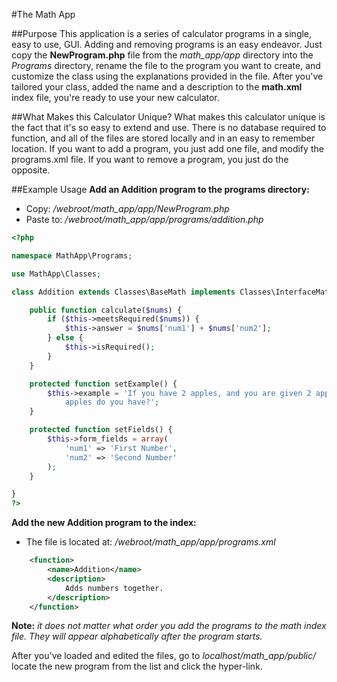 #The Math App

##Purpose
This application is a series of calculator programs in a single, easy to use, GUI. 
Adding and removing programs is an easy endeavor. Just copy the **NewProgram.php** file
from the *math_app/app* directory into the *Programs* directory, rename 
the file to the program you want to create, and customize the class using the 
explanations provided in the file. After you've tailored your class, added the name and a 
description to the **math.xml** index file, you're ready to use your new calculator. 

##What Makes this Calculator Unique?
What makes this calculator unique is the fact that it's so easy to extend and use. 
There is no database required to function, and all of the files are stored locally and in 
an easy to remember location. If you want to add a program, you just add one file, and
modify the programs.xml file. If you want to remove a program, you just do the opposite.

##Example Usage
**Add an Addition program to the programs directory:**

- Copy: */webroot/math_app/app/NewProgram.php*
- Paste to: */webroot/math_app/app/programs/addition.php*

```php
<?php

namespace MathApp\Programs;

use MathApp\Classes;

class Addition extends Classes\BaseMath implements Classes\InterfaceMath {

    public function calculate($nums) {
        if ($this->meetsRequired($nums)) {
            $this->answer = $nums['num1'] + $nums['num2'];
        } else {
            $this->isRequired();
        }
    }

    protected function setExample() {
        $this->example = 'If you have 2 apples, and you are given 2 apples, how many 
            apples do you have?';
    }

    protected function setFields() {
        $this->form_fields = array(
            'num1' => 'First Number',
            'num2' => 'Second Number'
        );
    }

}
?>
```

**Add the new Addition program to the index:**

- The file is located at: */webroot/math_app/app/programs.xml*

```xml
    <function>
        <name>Addition</name>
        <description>
            Adds numbers together.
        </description>
    </function>
```

**Note:** *it does not matter what order you add the programs to the math index file.
They will appear alphabetically after the program starts.*

After you've loaded and edited the files, go to *localhost/math_app/public/* 
locate the new program from the list and click the hyper-link. 